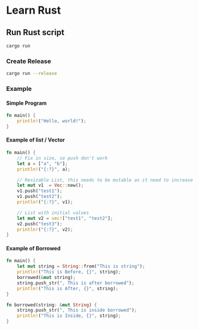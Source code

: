 # Learn Rust

## Run Rust script
```sh
cargo run
```

### Create Release
```sh
cargo run --release
```

### Example

#### Simple Program
```rs
fn main() {
    println!("Hello, world!");   
}
```

#### Example of list / Vector
```rs
fn main() {
    // Fix in size, so push don't work
    let a = ["a", "b"];
    println!("{:?}", a);

    // Resizable List, this needs to be mutable as it need to increase in size.
    let mut v1  = Vec::new();
    v1.push("test1");
    v1.push("test2");
    println!("{:?}", v1);

    // List with initial values
    let mut v2 = vec!["test1", "test2"];
    v2.push("test3");
    println!("{:?}", v2);
}
```


#### Example of Borrowed
```rs
fn main() {
    let mut string = String::from("This is string");
    println!("This is Before, {}", string);
    borrowed(&mut string);
    string.push_str(", This is after borrowed");
    println!("This is After, {}", string);
}

fn borrowed(string: &mut String) {
    string.push_str(", This is inside borrowed");
    println!("This is Inside, {}", string);
}
```

